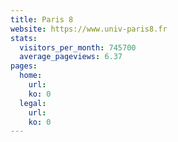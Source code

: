 ```yaml
---
title: Paris 8
website: https://www.univ-paris8.fr
stats:
  visitors_per_month: 745700
  average_pageviews: 6.37
pages:
  home: 
    url: 
    ko: 0
  legal: 
    url: 
    ko: 0
---
```

